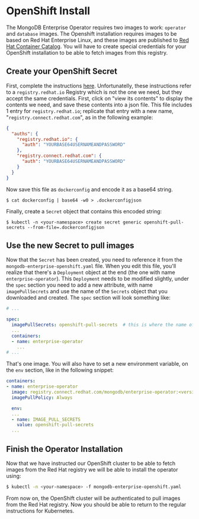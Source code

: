 # OpenShift Install

The MongoDB Enterprise Operator requires two images to work: `operator` and `database` images. The Openshift
installation requires images to be based on Red Hat Enterprise Linux, and these images are published to [Red Hat
Container Catalog](https://catalog.redhat.com/software/containers/explore/). You will have to create special credentials
for your OpenShift installation to be able to fetch images from this registry.

## Create your OpenShift Secret

First, complete the instructions
[here](https://access.redhat.com/terms-based-registry/#/accounts). Unfortunatelly,
these instructions refer to a `registry.redhat.io` Registry which is not the one we need, but they accept the same
credentials. First, click on "view its contents" to display the contents we need, and save these contents into a json
file. This file includes 1 entry for `registry.redhat.io`; replicate that entry with a new name,
"`registry.connect.redhat.com`", as in the following example:

```json
{
  "auths": {
    "registry.redhat.io": {
      "auth": "YOURBASE64USERNAMEANDPASSWORD"
    },
    "registry.connect.redhat.com": {
      "auth": "YOURBASE64USERNAMEANDPASSWORD"
    }
  }
}
```

Now save this file as `dockerconfig` and encode it as a base64 string.

```
$ cat dockerconfig | base64 -w0 > .dockerconfigjson
```

Finally, create a `Secret` object that contains this encoded string:

```
$ kubectl -n <your-namespace> create secret generic openshift-pull-secrets --from-file=.dockerconfigjson
```

## Use the new Secret to pull images

Now that the `Secret` has been created, you need to reference it from the `mongodb-enterprise-openshift.yaml` file.
When you edit this file, you'll realize that there's a `Deployment` object at the end (the one with name
`enterprise-operator`). This `Deployment` needs to be modified slightly, under the `spec` section you need to add
a new attribute, with name `imagePullSecrets` and use the name of the `Secrets` object that you downloaded and created.
The `spec` section will look something like:

```yaml
# ...

spec:
  imagePullSecrets: openshift-pull-secrets  # this is where the name of the Secret goes
  ...
  containers:
  - name: enterprise-operator
    ...
# ...
```

That's one image. You will also have to set a new environment variable, on the `env` section, like in the following
snippet:

```yaml
containers:
- name: enterprise-operator
  image: registry.connect.redhat.com/mongodb/enterprise-operator:<version>
  imagePullPolicy: Always

  env:
  ...
  - name: IMAGE_PULL_SECRETS
    value: openshift-pull-secrets
  ...
```

## Finish the Operator Installation

Now that we have instructed our OpenShift cluster to be able to fetch images from the Red Hat registry we will be able
to install the operator using:

```bash
$ kubectl -n <your-namespace> -f mongodb-enterprise-openshift.yaml
```

From now on, the OpenShift cluster will be authenticated to pull images from the Red Hat registry. Now you should be
able to return to the regular instructions for Kubernetes.
